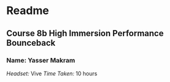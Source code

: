 # Readme #

## Course 8b High Immersion Performance Bounceback ##

### Name: Yasser Makram

*Headset:* Vive
*Time Taken:* 10 hours
